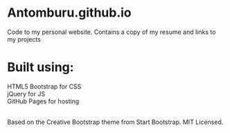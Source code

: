 # Antomburu.github.io

Code to my personal website. Contains a copy of my resume and links to my projects

# Built using:

HTML5
Bootstrap for CSS<br>
jQuery for JS<br>
GitHub Pages for hosting<br><br>

Based on the Creative Bootstrap theme from Start Bootstrap. MIT Licensed.
